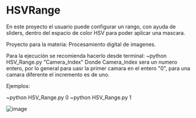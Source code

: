 # HSVRange
En este proyecto el usuario puede configurar un rango, con ayuda de sliders, dentro del espacio de color HSV para poder aplicar una mascara.

Proyecto para la materia: Procesamiento digital de imagenes.

Para la ejecución se recomienda hacerlo desde terminal:
~python HSV_Range.py "Camera_Index"
Donde Camera_Index sera un numero entero, por lo general para uasr la primer camara en el entero "0", para una camara diferente el incremento es de uno.

Ejemplos:

~python HSV_Range.py 0
~python HSV_Range.py 1

![image](https://github.com/user-attachments/assets/d4fd56f0-84c4-4d54-96e7-d7648d7e3318)
